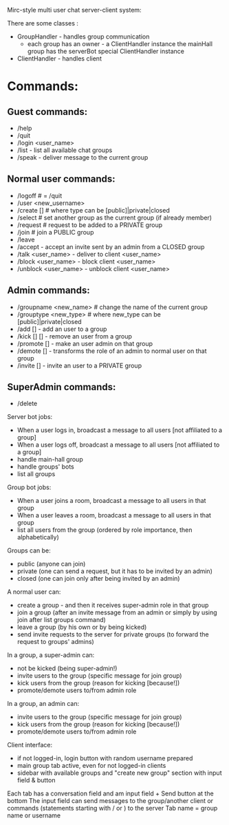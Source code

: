 Mirc-style multi user chat server-client system:

There are some classes :
- GroupHandler - handles group communication
    - each group has an owner - a ClientHandler instance
    the mainHall group has the serverBot special ClientHandler instance
- ClientHandler - handles client

# Commands:
## Guest commands:
- /help
- /quit
- /login <user_name>
- /list - list all available chat groups
- /speak <message> - deliver message to the current group
## Normal user commands:
- /logoff # = /quit
- /user <new_username>
- /create <group> [<type>] # where type can be [public]|private|closed
- /select <group> # set another group as the current group (if already member)
- /request <group> # request to be added to a PRIVATE group
- /join <group> # join a PUBLIC group
- /leave <group>
- /accept <group> - accept an invite sent by an admin from a CLOSED group
- /talk <user_name> <message> - deliver <message> to client <user_name>
- /block <user_name> - block client <user_name>
- /unblock <user_name> - unblock client <user_name>
## Admin commands:
- /groupname <new_name> # change the name of the current group
- /grouptype <new_type> # where new_type can be [public]|private|closed
- /add <user> [<group>] - add an user to a group
- /kick <user> [<group>] [<reason>] - remove an user from a group
- /promote <user> [<group>] - make an user admin on that group
- /demote <user> [<group>] - transforms the role of an admin to normal user on that group
- /invite <user> [<group>] - invite an user to a PRIVATE group
## SuperAdmin commands:
- /delete <group>

Server bot jobs:
- When a user logs in, broadcast a message to all users [not affiliated to a group]
- When a user logs off, broadcast a message to all users [not affiliated to a group]
- handle main-hall group
- handle groups' bots
- list all groups

Group bot jobs:
- When a user joins a room, broadcast a message to all users in that group
- When a user leaves a room, broadcast a message to all users in that group
- list all users from the group (ordered by role importance, then alphabetically)

Groups can be:
- public (anyone can join)
- private (one can send a request, but it has to be invited by an admin)
- closed (one can join only after being invited by an admin)

A normal user can:
- create a group - and then it receives super-admin role in that group
- join a group (after an invite message from an admin or simply by using join after list groups command)
- leave a group (by his own or by being kicked)
- send invite requests to the server for private groups (to forward the request to groups' admins)

In a group, a super-admin can:
- not be kicked (being super-admin!)
- invite users to the group (specific message for join group)
- kick users from the group (reason for kicking [because!])
- promote/demote users to/from admin role

In a group, an admin can:
- invite users to the group (specific message for join group)
- kick users from the group (reason for kicking [because!])
- promote/demote users to/from admin role

Client interface:
- if not logged-in, login button with random username prepared
- main group tab active, even for not logged-in clients
- sidebar with available groups and "create new group" section with input field & button



Each tab has a conversation field and am input field + Send button at the bottom
The input field can send messages to the group/another client or commands (statements starting with / or \) to the server
Tab name = group name or username



